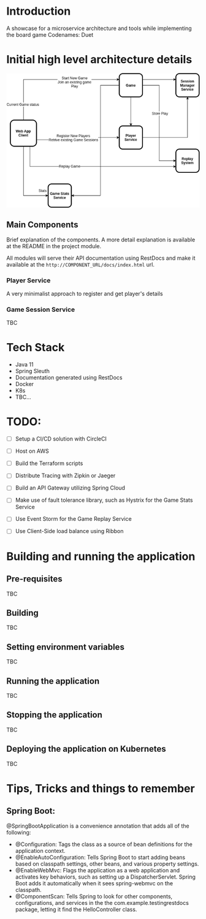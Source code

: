 # Introduction
A showcase for a microservice architecture and tools while implementing the board game Codenames: Duet 

# Initial high level architecture details


![alt text](images/arch.png "")


## Main Components

Brief explanation of the components. A more detail explanation is available at the README in the project module.

All modules will serve their API documentation using RestDocs and make it available at the ```http://COMPONENT_URL/docs/index.html``` url.

### Player Service

A very minimalist approach to register and get player's details

### Game Session Service

TBC



# Tech Stack
- Java 11
- Spring Sleuth
- Documentation generated using RestDocs
- Docker
- K8s
- TBC...

# TODO:
- [ ] Setup a CI/CD solution with CircleCI
- [ ] Host on AWS
- [ ] Build the Terraform scripts
- [ ] Distribute Tracing with Zipkin or Jaeger
- [ ] Build an API Gateway utilizing Spring Cloud
- [ ] Make use of fault tolerance library, such as Hystrix for the Game Stats Service
- [ ] Use Event Storm for the Game Replay Service
- [ ] Use Client-Side load balance using Ribbon



# Building and running the application
## Pre-requisites

TBC

## Building

TBC


## Setting environment variables

TBC


## Running the application

TBC


## Stopping the application

TBC

## Deploying the application on Kubernetes

TBC

# Tips, Tricks and things to remember


## Spring Boot:

@SpringBootApplication is a convenience annotation that adds all of the following:
- @Configuration: Tags the class as a source of bean definitions for the application context.
- @EnableAutoConfiguration: Tells Spring Boot to start adding beans based on classpath settings, other beans, and various property settings.
- @EnableWebMvc: Flags the application as a web application and activates key behaviors, such as setting up a DispatcherServlet. Spring Boot adds it automatically when it sees spring-webmvc on the classpath.
- @ComponentScan: Tells Spring to look for other components, configurations, and services in the the com.example.testingrestdocs package, letting it find the HelloController class.
